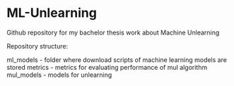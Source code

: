 # ML-Unlearning
Github repository for my bachelor thesis work about Machine Unlearning

Repository structure:

ml_models - folder where download scripts of machine learning models are stored
metrics - metrics for evaluating performance of mul algorithm
mul_models - models for unlearning
